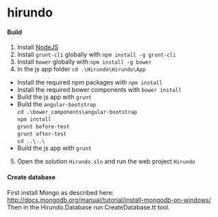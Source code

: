 hirundo
=======

#### Build
1. Install [NodeJS](http://nodejs.org/)
2. Install `grunt-cli` globally with `npm install -g grunt-cli`
3. Install `bower` globally with `npm install -g bower`
4. In the js app folder `cd .\Hirundo\Hirundo\App`
  * Install the required npm packages with `npm install`
  * Install the required bower components with `bower install`
  * Build the js app with `grunt`
  * Build the `angular-bootstrap`   
    `cd .\bower_components\angular-bootstrap`  
    `npm install`  
    `grunt before-test`  
    `grunt after-test`  
    `cd ..\..\`
  * Build the js app with `grunt`
5. Open the solution `Hirundo.sln` and run the web project `Hirundo`

#### Create database
First install Mongo as described here: http://docs.mongodb.org/manual/tutorial/install-mongodb-on-windows/
Then in the Hirundo.Database run CreateDatabase.tt tool.